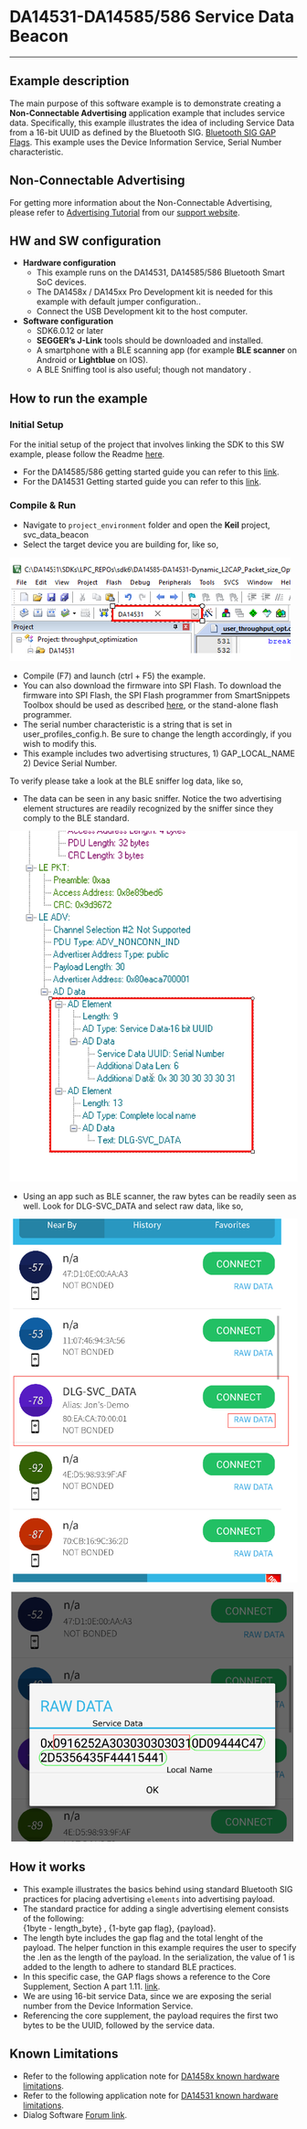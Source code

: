 

# DA14531-DA14585/586 Service Data Beacon

---

## Example description

The main purpose of this software example is to demonstrate creating a **Non-Connectable Advertising** application example that includes service data.   Specifically, this example illustrates the idea of 
including Service Data from a 16-bit UUID as defined by the Bluetooth SIG.  [Bluetooth SIG GAP Flags](https://www.bluetooth.com/specifications/assigned-numbers/generic-access-profile/).
This example uses the Device Information Service, Serial Number characteristic.

## Non-Connectable Advertising

For getting more information about the Non-Connectable Advertising, please refer to [Advertising Tutorial](https://www.dialog-semiconductor.com/sites/default/files/advertising_concept.pdf) from our [support website](https://www.dialog-semiconductor.com/bluetooth-low-energy).

## HW and SW configuration

- **Hardware configuration**
  - This example runs on the DA14531, DA14585/586 Bluetooth Smart SoC devices.
  - The DA1458x / DA145xx Pro Development kit is needed for this example with default jumper configuration..
  - Connect the USB Development kit to the host computer.
- **Software configuration**
  - SDK6.0.12 or later
  - **SEGGER’s J-Link** tools should be downloaded and installed.
  - A smartphone with a BLE scanning app (for example **BLE scanner** on Android or **Lightblue** on IOS).
  - A BLE Sniffing tool is also useful; though not mandatory .

## How to run the example

### Initial Setup

For the initial setup of the project that involves linking the SDK to this SW example, please follow the Readme [here](https://github.com/dialog-semiconductor/BLE_SDK6_examples).

- For the DA14585/586 getting started guide you can refer to this [link](http://lpccs-docs.dialog-semiconductor.com/da14585_getting_started/index.html).
- For the DA14531 Getting started guide you can refer to this [link](https://www.dialog-semiconductor.com/da14531-getting-started).

### Compile & Run

- Navigate to ``project_environment`` folder and open the **Keil** project, svc_data_beacon
- Select the target device you are building for, like so,


![Expand_Select_Device](assets/Expand_Select_Device.png)


- Compile (F7) and launch (ctrl + F5) the example.
- You can also download the firmware into SPI Flash. To download the firmware into SPI Flash, the  SPI Flash programmer from SmartSnippets Toolbox should be used as described 
  [here](http://lpccs-docs.dialog-semiconductor.com/UM-B-083/index.html), or the stand-alone flash programmer. 
- The serial number characteristic is a string that is set in user_profiles_config.h.  Be sure to change the length accordingly, if you wish to modify this.  
- This example includes two advertising structures, 1) GAP_LOCAL_NAME 2) Device Serial Number.


To verify please take a look at the BLE sniffer log data, like so,

- The data can be seen in any basic sniffer. Notice the two advertising element structures are readily recognized by the sniffer since they comply to the BLE standard.

![beacon_sniffer_data](assets/beacon_sniffer_data.PNG)

- Using an app such as BLE scanner, the raw bytes can be readily seen as well.  Look for DLG-SVC_DATA and select raw data, like so,

![ble_scanner](assets/ble_scanner.PNG)

	
![ble_scaner_data](assets/ble_scanner_bytes.PNG)


## How it works
- This example illustrates the basics behind using standard Bluetooth SIG practices for placing advertising ``elements`` into advertising payload.
- The standard practice for adding a single advertising element consists of the following:  
  {1byte - length_byte} , {1-byte gap flag}, {payload}.
- The length byte includes the gap flag and the total lenght of the payload.  The helper function in this example requires the user to specify the .len as the length of the payload.  In the serialization, the value of 1 is added to the length to adhere to standard BLE practices. 
- In this specific case, the GAP flags shows a reference to the Core Supplement, Section A part 1.11.  [link](https://www.bluetooth.org/docman/handlers/DownloadDoc.ashx?doc_id=480305).
- We are using 16-bit service Data, since we are exposing the serial number from the Device Information Service.  
- Referencing the core supplement, the payload requires the first two bytes to be the UUID, followed by the service data. 

## Known Limitations

- Refer to the following application note for [DA1458x known hardware limitations](https://www.dialog-semiconductor.com/sites/default/files/da1458x-knownlimitations_2019_01_07.pdf  "known hardware limitations").
- Refer to the following application note for [DA14531 known hardware limitations](https://www.dialog-semiconductor.com/da14531_HW_Limitation  "known hardware limitations"). 
- Dialog Software [Forum link](https://www.dialog-semiconductor.com/forum).

